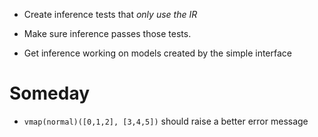 * Create inference tests that *only use the IR*

* Make sure inference passes those tests.

* Get inference working on models created by the simple interface

# Someday

* `vmap(normal)([0,1,2], [3,4,5])` should raise a better error message
